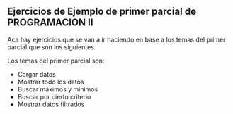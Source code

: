 ## Ejercicios de Ejemplo de primer parcial de PROGRAMACION II

Aca hay ejercicios que se van a ir haciendo en base a los temas del primer parcial que son los siguientes. 

Los temas del primer parcial son: 

- Cargar datos
- Mostrar todo los datos
- Buscar máximos y mínimos
- Buscar por cierto criterio
- Mostrar datos filtrados


